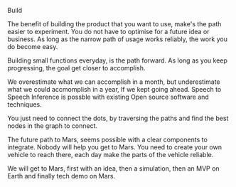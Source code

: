 Build

The benefit of building the product that you want to use,
make's the path easier to experiment.
You do not have to optimise for a future idea or business.
As long as the narrow path of usage works reliably, the work you do become easy.

Building small functions everyday, is the path forward. 
As long as you keep progressing, the goal get closer to accomplish.

We overestimate what we can accomplish in a month, but underestimate what we could accmomplish in a year,
If we kept going ahead. 
Speech to Speech Inference is possble with existing Open source software and techniques.

You just need to connect the dots, by traversing the paths and find the best nodes in the graph to connect.

The future path to Mars, seems possible with a clear components to integrate. Nobody will help you get to Mars.
You need to create your own vehicle to reach there, each day make the parts of the vehicle reliable.

We will get to Mars, first with an idea, then a simulation, then an MVP on Earth and finally tech demo on Mars.